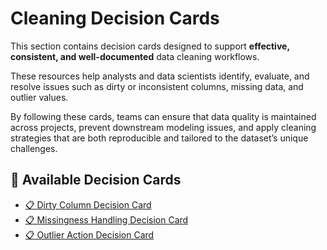 # Cleaning Decision Cards

This section contains decision cards designed to support **effective, consistent, and well-documented** data cleaning workflows.  

These resources help analysts and data scientists identify, evaluate, and resolve issues such as dirty or inconsistent columns, missing data, and outlier values. 
 
By following these cards, teams can ensure that data quality is maintained across projects, prevent downstream modeling issues, and apply cleaning strategies that are both reproducible and tailored to the dataset’s unique challenges.

## 📂 Available Decision Cards

- [📋 Dirty Column Decision Card](📋%20Dirty%20Column%20Decision%20Card.md)
- [📋 Missingness Handling Decision Card](📋%20Missingness%20Handling%20Decision%20Card.md)
- [📋 Outlier Action Decision Card](📋%20Outlier%20Action%20Decision%20Card.md)